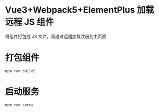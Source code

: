 # Vue3+Webpack5+ElementPlus 加载远程 JS 组件

将组件打包成 JS 文件，再通过远程加载注册到主页面

# 打包组件

```
npm run buildC
```

# 启动服务

```
npm run serve
```
